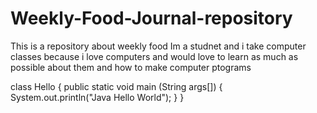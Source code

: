# Weekly-Food-Journal-repository
This is a repository about weekly food 
Im a studnet and i take computer classes because i love computers and would love to learn as much as possible about them and how to make computer ptograms 

class Hello
{
public static void main (String args[])
{
System.out.println("Java Hello World");
}
}
